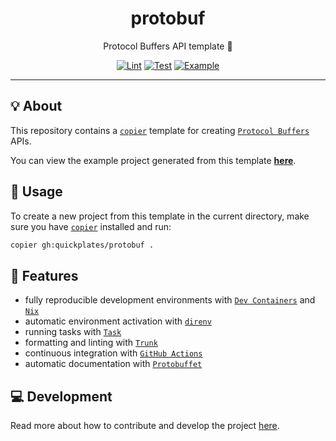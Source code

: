 <h1 align="center">protobuf</h1>

<div align="center">

Protocol Buffers API template 📜

[![Lint](https://github.com/quickplates/protobuf/actions/workflows/lint.yaml/badge.svg)](https://github.com/quickplates/protobuf/actions/workflows/lint.yaml)
[![Test](https://github.com/quickplates/protobuf/actions/workflows/test.yaml/badge.svg)](https://github.com/quickplates/protobuf/actions/workflows/test.yaml)
[![Example](https://github.com/quickplates/protobuf/actions/workflows/example.yaml/badge.svg)](https://github.com/quickplates/protobuf/actions/workflows/example.yaml)

</div>

---

## 💡 About

This repository contains a [`copier`](https://copier.readthedocs.io) template
for creating [`Protocol Buffers`](https://protobuf.dev) APIs.

You can view the example project generated from this template
[**here**](https://github.com/quickplates/protobuf-example).

## 📜 Usage

To create a new project from this template in the current directory,
make sure you have [`copier`](https://copier.readthedocs.io) installed and run:

```sh
copier gh:quickplates/protobuf .
```

## 🚀 Features

- fully reproducible development environments with
  [`Dev Containers`](https://code.visualstudio.com/docs/remote/containers)
  and [`Nix`](https://nixos.org)
- automatic environment activation with [`direnv`](https://direnv.net)
- running tasks with [`Task`](https://taskfile.dev)
- formatting and linting with [`Trunk`](https://trunk.io)
- continuous integration with [`GitHub Actions`](https://github.com/features/actions)
- automatic documentation with [`Protobuffet`](https://protobuffet.com)

## 💻 Development

Read more about how to contribute and develop the project
[here](https://github.com/quickplates/protobuf/blob/main/CONTRIBUTING.md).

